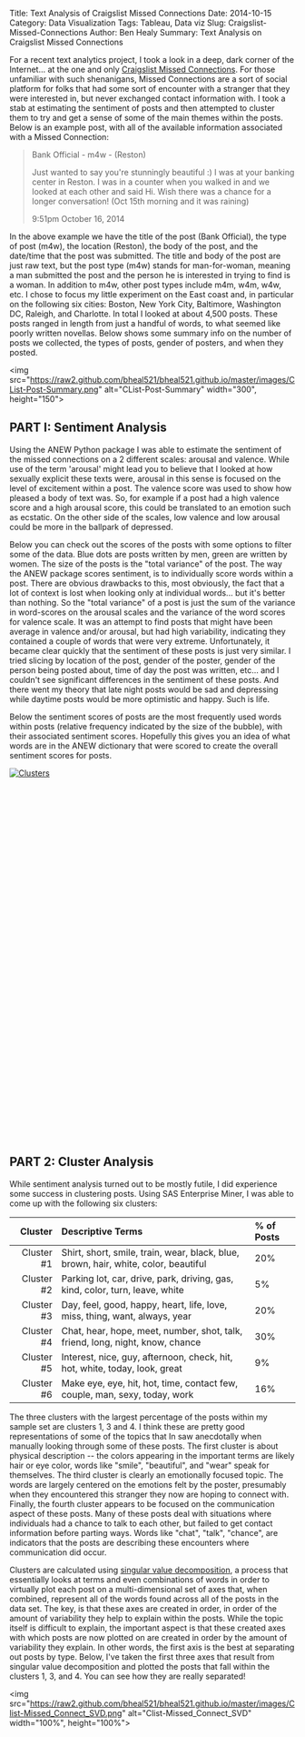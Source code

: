 Title: Text Analysis of Craigslist Missed Connections
Date: 2014-10-15
Category: Data Visualization
Tags: Tableau, Data viz
Slug: Craigslist-Missed-Connections
Author: Ben Healy
Summary: Text Analysis on Craigslist Missed Connections

For a recent text analytics project, I took a look in a deep, dark corner of the Internet... at the one and only [Craigslist Missed Connections](https://newyork.craigslist.org/search/mis). 
For those unfamiliar with such shenanigans, Missed Connections are a sort of social platform for folks that had some sort of encounter with a stranger that they were interested in, but
never exchanged contact information with. I took a stab at estimating the sentiment of posts and then attempted to cluster them to try and get a sense of some of the main themes 
within the posts. Below is an example post, with all of the available information associated with a Missed Connection:

>Bank Official - m4w - (Reston)
>
>Just wanted to say you're stunningly beautiful :) I was at your banking center in Reston. I was in a counter when you walked in and we 
>looked at each other and said Hi. Wish there was a chance for a longer conversation! (Oct 15th morning and it was raining)	
>
>9:51pm October 16, 2014

In the above example we have the title of the post (Bank Official), the type of post (m4w), the location (Reston), the body of the post, and the date/time that the post was submitted.
The title and body of the post are just raw text, but the post type (m4w) stands for man-for-woman, meaning a man submitted the post and the person he is interested in trying 
to find is a woman. In addition to m4w, other post types include m4m, w4m, w4w, etc. I chose to focus my little experiment on the East coast and, in particular 
on the following six cities: Boston, New York City, Baltimore, Washington DC, Raleigh, and Charlotte. In total I looked at about 4,500 posts. These posts ranged in length from just a handful
of words, to what seemed like poorly written novellas. Below shows some summary info on the number of posts we collected, the types of posts, gender of posters, and when they posted.

<img src="https://raw2.github.com/bheal521/bheal521.github.io/master/images/CList-Post-Summary.png" alt="CList-Post-Summary" width="300", height="150">

PART I: Sentiment Analysis
--------------------------------------------	
Using the ANEW Python package I was able to estimate the sentiment of the missed connections on a 2 different scales: arousal and valence. While use of the term 'arousal' might lead you
to believe that I looked at how sexually explicit these texts were, arousal in this sense is focused on the level of excitement within a post. The valence score was used to show
how pleased a body of text was. So, for example if a post had a high valence score and a high arousal score, this could be translated to an emotion such as ecstatic. On the other side
of the scales, low valence and low arousal could be more in the ballpark of depressed.

Below you can check out the scores of the posts with some options to filter some of the data. Blue dots are posts written by men, green are written by women. The size of the posts is
the "total variance" of the post. The way the ANEW package scores sentiment, is to individually score words within a post. There are obvious drawbacks to this, most obviously, the fact that
a lot of context is lost when looking only at individual words... but it's better than nothing.	So the "total variance" of a post is just the sum of the variance in word-scores on the arousal scales
and the variance of the word scores for valence scale. It was an attempt to find posts that might have been average in valence and/or arousal, but had high variability, indicating they contained
a couple of words that were very extreme. Unfortunately, it became clear quickly that the sentiment of these posts is just very similar. I tried slicing by location of the post, 
gender of the poster, gender of the person being posted about, time of day the post was written, etc... and I couldn't see significant differences in the sentiment of these posts. And
there went my theory that late night posts would be sad and depressing while daytime posts would be more optimistic and happy. Such is life.

Below the sentiment scores of posts are the most frequently used words within posts (relative frequency indicated by the size of the bubble), with their associated sentiment scores. Hopefully 
this gives you an idea of what words are in the ANEW dictionary that were scored to create the overall sentiment scores for posts.

<script type='text/javascript' src='https://public.tableausoftware.com/javascripts/api/viz_v1.js'></script><div class='tableauPlaceholder' style='width: 924px; height: 629px;'><noscript><a href='#'><img alt='Clusters ' src='https:&#47;&#47;public.tableausoftware.com&#47;static&#47;images&#47;Cr&#47;CraigslistMissedConnections&#47;Clusters&#47;1_rss.png' style='border: none' /></a></noscript><object class='tableauViz' width='924' height='629' style='display:none;'><param name='host_url' value='https%3A%2F%2Fpublic.tableausoftware.com%2F' /> <param name='site_root' value='' /><param name='name' value='CraigslistMissedConnections&#47;Clusters' /><param name='tabs' value='no' /><param name='toolbar' value='yes' /><param name='static_image' value='https:&#47;&#47;public.tableausoftware.com&#47;static&#47;images&#47;Cr&#47;CraigslistMissedConnections&#47;Clusters&#47;1.png' /> <param name='animate_transition' value='yes' /><param name='display_static_image' value='yes' /><param name='display_spinner' value='yes' /><param name='display_overlay' value='yes' /><param name='display_count' value='yes' /></object></div><div style='width:924px;height:22px;padding:0px 10px 0px 0px;color:black;font:normal 8pt verdana,helvetica,arial,sans-serif;'><div style='float:right; padding-right:8px;'><a href='http://www.tableausoftware.com/public/about-tableau-products?ref=https://public.tableausoftware.com/views/CraigslistMissedConnections/Clusters' target='_blank'>Learn About Tableau</a></div></div>

PART 2: Cluster Analysis
--------------------------------------------
While sentiment analysis turned out to be mostly futile, I did experience some success in clustering posts. Using SAS Enterprise Miner, I was able to come up with the 
following six clusters:

| Cluster     |Descriptive Terms                                                                  | % of Posts|
|------------:|:----------------------------------------------------------------------------------|:----------|
|Cluster #1   |Shirt, short, smile, train, wear, black, blue, brown, hair, white, color, beautiful| 20%       |
|Cluster #2	  | Parking lot, car, drive, park, driving, gas, kind, color, turn, leave, white      | 5%        |
|Cluster #3	  | Day, feel, good, happy, heart, life, love, miss, thing, want, always, year        | 20%       |
|Cluster #4	  | Chat, hear, hope, meet, number, shot, talk, friend, long, night, know, chance     | 30%       |
|Cluster #5   | Interest, nice, guy, afternoon, check, hit, hot, white, today, look, great        | 9%        |
|Cluster #6	  | Make eye, eye, hit, hot, time, contact few, couple, man, sexy, today, work        | 16%       |

The three clusters with the largest percentage of the posts within my sample set are clusters 1, 3 and 4. I think these are pretty good representations of some of the topics that In
saw anecdotally when manually looking through some of these posts. The first cluster is about physical description -- the colors appearing in the important terms are likely hair or eye color,
words like "smile", "beautiful", and "wear" speak for themselves. The third cluster is clearly an emotionally focused topic. The words are largely centered on the emotions felt by the poster,
presumably when they encountered this stranger they now are hoping to connect with. Finally, the fourth cluster appears to be focused on the communication aspect of these posts. Many of these
posts deal with situations where individuals had a chance to talk to each other, but failed to get contact information before parting ways. Words like "chat", "talk", "chance", are indicators
that the posts are describing these encounters where communication did occur.

Clusters are calculated using [singular value decomposition](http://en.wikipedia.org/wiki/Singular_value_decomposition), a process that essentially looks at terms and even combinations of words in order to virtually plot each post on a multi-dimensional
set of axes that, when combined, represent all of the words found across all of the posts in the data set. The key, is that these axes are created in order, in order of the amount of variability
they help to explain within the posts. While the topic itself is difficult to explain, the important aspect is that these created axes with which posts are now plotted on are created in order
by the amount of variability they explain. In other words, the first axis is the best at separating out posts by type. Below, I've taken the first three axes that result from singular value decomposition
and plotted the posts that fall within the clusters 1, 3, and 4. You can see how they are really separated! 

<img src="https://raw2.github.com/bheal521/bheal521.github.io/master/images/Clist-Missed_Connect_SVD.png" alt="Clist-Missed_Connect_SVD" width="100%", height="100%">

